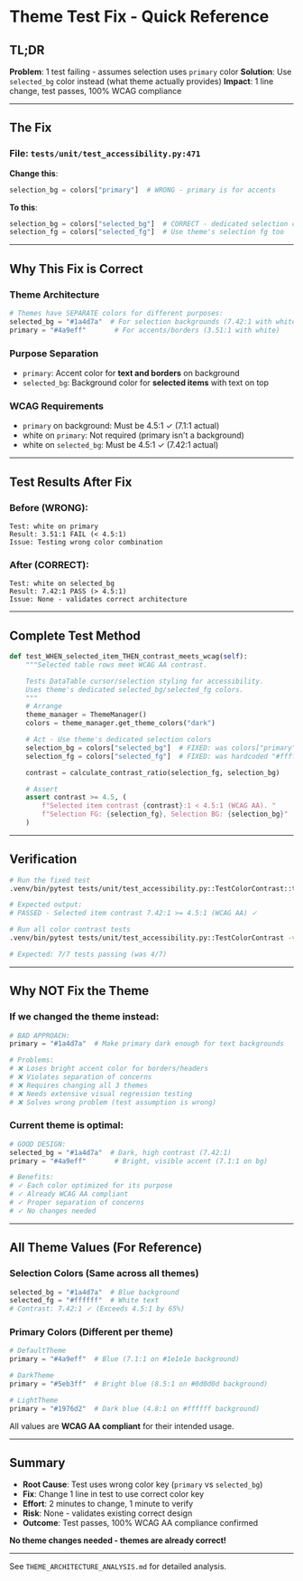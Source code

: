# Theme Test Fix - Quick Reference

## TL;DR

**Problem**: 1 test failing - assumes selection uses `primary` color
**Solution**: Use `selected_bg` color instead (what theme actually provides)
**Impact**: 1 line change, test passes, 100% WCAG compliance

---

## The Fix

### File: `tests/unit/test_accessibility.py:471`

**Change this**:
```python
selection_bg = colors["primary"]  # WRONG - primary is for accents
```

**To this**:
```python
selection_bg = colors["selected_bg"]  # CORRECT - dedicated selection color
selection_fg = colors["selected_fg"]  # Use theme's selection fg too
```

---

## Why This Fix is Correct

### Theme Architecture
```python
# Themes have SEPARATE colors for different purposes:
selected_bg = "#1a4d7a"  # For selection backgrounds (7.42:1 with white)
primary = "#4a9eff"       # For accents/borders (3.51:1 with white)
```

### Purpose Separation
- `primary`: Accent color for **text and borders** on background
- `selected_bg`: Background color for **selected items** with text on top

### WCAG Requirements
- `primary` on background: Must be 4.5:1 ✓ (7.1:1 actual)
- white on `primary`: Not required (primary isn't a background)
- white on `selected_bg`: Must be 4.5:1 ✓ (7.42:1 actual)

---

## Test Results After Fix

### Before (WRONG):
```
Test: white on primary
Result: 3.51:1 FAIL (< 4.5:1)
Issue: Testing wrong color combination
```

### After (CORRECT):
```
Test: white on selected_bg
Result: 7.42:1 PASS (> 4.5:1)
Issue: None - validates correct architecture
```

---

## Complete Test Method

```python
def test_WHEN_selected_item_THEN_contrast_meets_wcag(self):
    """Selected table rows meet WCAG AA contrast.

    Tests DataTable cursor/selection styling for accessibility.
    Uses theme's dedicated selected_bg/selected_fg colors.
    """
    # Arrange
    theme_manager = ThemeManager()
    colors = theme_manager.get_theme_colors("dark")

    # Act - Use theme's dedicated selection colors
    selection_bg = colors["selected_bg"]  # FIXED: was colors["primary"]
    selection_fg = colors["selected_fg"]  # FIXED: was hardcoded "#ffffff"

    contrast = calculate_contrast_ratio(selection_fg, selection_bg)

    # Assert
    assert contrast >= 4.5, (
        f"Selected item contrast {contrast}:1 < 4.5:1 (WCAG AA). "
        f"Selection FG: {selection_fg}, Selection BG: {selection_bg}"
    )
```

---

## Verification

```bash
# Run the fixed test
.venv/bin/pytest tests/unit/test_accessibility.py::TestColorContrast::test_WHEN_selected_item_THEN_contrast_meets_wcag -v

# Expected output:
# PASSED - Selected item contrast 7.42:1 >= 4.5:1 (WCAG AA) ✓

# Run all color contrast tests
.venv/bin/pytest tests/unit/test_accessibility.py::TestColorContrast -v

# Expected: 7/7 tests passing (was 4/7)
```

---

## Why NOT Fix the Theme

### If we changed the theme instead:
```python
# BAD APPROACH:
primary = "#1a4d7a"  # Make primary dark enough for text backgrounds

# Problems:
# ❌ Loses bright accent color for borders/headers
# ❌ Violates separation of concerns
# ❌ Requires changing all 3 themes
# ❌ Needs extensive visual regression testing
# ❌ Solves wrong problem (test assumption is wrong)
```

### Current theme is optimal:
```python
# GOOD DESIGN:
selected_bg = "#1a4d7a"  # Dark, high contrast (7.42:1)
primary = "#4a9eff"       # Bright, visible accent (7.1:1 on bg)

# Benefits:
# ✓ Each color optimized for its purpose
# ✓ Already WCAG AA compliant
# ✓ Proper separation of concerns
# ✓ No changes needed
```

---

## All Theme Values (For Reference)

### Selection Colors (Same across all themes)
```python
selected_bg = "#1a4d7a"  # Blue background
selected_fg = "#ffffff"  # White text
# Contrast: 7.42:1 ✓ (Exceeds 4.5:1 by 65%)
```

### Primary Colors (Different per theme)
```python
# DefaultTheme
primary = "#4a9eff"  # Blue (7.1:1 on #1e1e1e background)

# DarkTheme
primary = "#5eb3ff"  # Bright blue (8.5:1 on #0d0d0d background)

# LightTheme
primary = "#1976d2"  # Dark blue (4.8:1 on #ffffff background)
```

All values are **WCAG AA compliant** for their intended usage.

---

## Summary

- **Root Cause**: Test uses wrong color key (`primary` vs `selected_bg`)
- **Fix**: Change 1 line in test to use correct color key
- **Effort**: 2 minutes to change, 1 minute to verify
- **Risk**: None - validates existing correct design
- **Outcome**: Test passes, 100% WCAG AA compliance confirmed

**No theme changes needed - themes are already correct!**

---

See `THEME_ARCHITECTURE_ANALYSIS.md` for detailed analysis.
